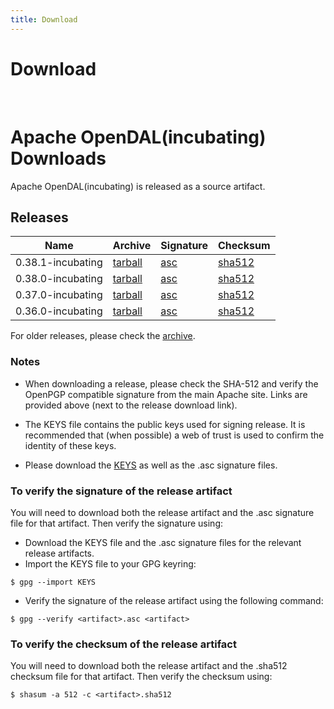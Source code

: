 ```yaml
---
title: Download
---
```

# Download

<br/>

# Apache OpenDAL(incubating) Downloads

Apache OpenDAL(incubating) is released as a source artifact.

## Releases

| Name              | Archive                                                                                                  | Signature                                                                                                | Checksum                                                                                                       |
|-------------------|----------------------------------------------------------------------------------------------------------|----------------------------------------------------------------------------------------------------------|----------------------------------------------------------------------------------------------------------------|
| 0.38.1-incubating | [tarball](https://dlcdn.apache.org/incubator/opendal/0.38.1/apache-opendal-incubating-0.38.1-src.tar.gz) | [asc](https://dlcdn.apache.org/incubator/opendal/0.38.1/apache-opendal-incubating-0.38.1-src.tar.gz.asc) | [sha512](https://dlcdn.apache.org/incubator/opendal/0.38.1/apache-opendal-incubating-0.38.1-src.tar.gz.sha512) |
| 0.38.0-incubating | [tarball](https://dlcdn.apache.org/incubator/opendal/0.38.0/apache-opendal-incubating-0.38.0-src.tar.gz) | [asc](https://dlcdn.apache.org/incubator/opendal/0.38.0/apache-opendal-incubating-0.38.0-src.tar.gz.asc) | [sha512](https://dlcdn.apache.org/incubator/opendal/0.38.0/apache-opendal-incubating-0.38.0-src.tar.gz.sha512) |
| 0.37.0-incubating | [tarball](https://dlcdn.apache.org/incubator/opendal/0.37.0/apache-opendal-incubating-0.37.0-src.tar.gz) | [asc](https://dlcdn.apache.org/incubator/opendal/0.37.0/apache-opendal-incubating-0.37.0-src.tar.gz.asc) | [sha512](https://dlcdn.apache.org/incubator/opendal/0.37.0/apache-opendal-incubating-0.37.0-src.tar.gz.sha512) |
| 0.36.0-incubating | [tarball](https://dlcdn.apache.org/incubator/opendal/0.36.0/apache-opendal-incubating-0.36.0-src.tar.gz) | [asc](https://dlcdn.apache.org/incubator/opendal/0.36.0/apache-opendal-incubating-0.36.0-src.tar.gz.asc) | [sha512](https://dlcdn.apache.org/incubator/opendal/0.36.0/apache-opendal-incubating-0.36.0-src.tar.gz.sha512) |

For older releases, please check the [archive](https://dlcdn.apache.org/incubator/opendal/).

### Notes
- When downloading a release, please check the SHA-512 and verify the OpenPGP compatible signature from the main Apache site. Links are provided above (next to the release download link).

- The KEYS file contains the public keys used for signing release. It is recommended that (when possible) a web of trust is used to confirm the identity of these keys.

- Please download the [KEYS](https://dlcdn.apache.org/incubator/opendal/KEYS) as well as the .asc signature files.

### To verify the signature of the release artifact

You will need to download both the release artifact and the .asc signature file for that artifact. Then verify the signature using:

- Download the KEYS file and the .asc signature files for the relevant release artifacts.
- Import the KEYS file to your GPG keyring:
```
$ gpg --import KEYS
```
- Verify the signature of the release artifact using the following command:
```
$ gpg --verify <artifact>.asc <artifact>
```

### To verify the checksum of the release artifact

You will need to download both the release artifact and the .sha512 checksum file for that artifact. Then verify the checksum using:

```
$ shasum -a 512 -c <artifact>.sha512
```
